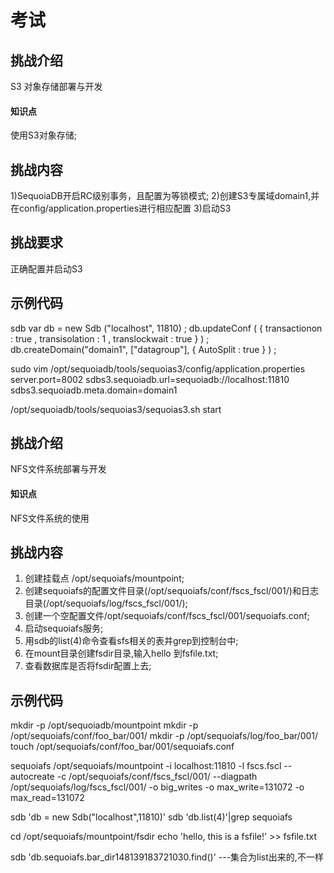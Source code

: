 

# 考试

## 挑战介绍

S3 对象存储部署与开发

#### 知识点

使用S3对象存储;

## 挑战内容

1)SequoiaDB开启RC级别事务，且配置为等锁模式;
2)创建S3专属域domain1,并在config/application.properties进行相应配置
3)启动S3

## 挑战要求

正确配置并启动S3

## 示例代码

sdb
var db = new Sdb ("localhost", 11810) ;
db.updateConf ( { transactionon : true , transisolation : 1 ,  translockwait : true } ) ;
db.createDomain("domain1", ["datagroup"], { AutoSplit : true } ) ;

sudo vim /opt/sequoiadb/tools/sequoias3/config/application.properties
server.port=8002
sdbs3.sequoiadb.url=sequoiadb://localhost:11810
sdbs3.sequoiadb.meta.domain=domain1

/opt/sequoiadb/tools/sequoias3/sequoias3.sh start


## 挑战介绍

NFS文件系统部署与开发

#### 知识点

NFS文件系统的使用

## 挑战内容

1) 创建挂载点 /opt/sequoiafs/mountpoint;
2) 创建sequoiafs的配置文件目录(/opt/sequoiafs/conf/fscs_fscl/001/)和日志目录(/opt/sequoiafs/log/fscs_fscl/001/);
3) 创建一个空配置文件/opt/sequoiafs/conf/fscs_fscl/001/sequoiafs.conf;
4) 启动sequoiafs服务;
5) 用sdb的list(4)命令查看sfs相关的表并grep到控制台中;
6) 在mount目录创建fsdir目录,输入hello 到fsfile.txt;
7) 查看数据库是否将fsdir配置上去;


## 示例代码

mkdir -p /opt/sequoiadb/mountpoint
mkdir -p /opt/sequoiafs/conf/foo_bar/001/
mkdir -p /opt/sequoiafs/log/foo_bar/001/
touch /opt/sequoiafs/conf/foo_bar/001/sequoiafs.conf

sequoiafs /opt/sequoiafs/mountpoint -i localhost:11810 -l fscs.fscl --autocreate -c /opt/sequoiafs/conf/fscs_fscl/001/ --diagpath  /opt/sequoiafs/log/fscs_fscl/001/ -o big_writes -o max_write=131072 -o max_read=131072


sdb 'db = new Sdb("localhost",11810)'
sdb 'db.list(4)'|grep sequoiafs

cd /opt/sequoiafs/mountpoint/fsdir
echo 'hello, this is a fsfile!' >> fsfile.txt

sdb 'db.sequoiafs.bar_dir148139183721030.find()' ---集合为list出来的,不一样
